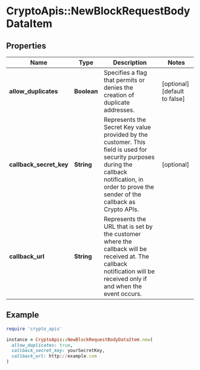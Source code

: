 # CryptoApis::NewBlockRequestBodyDataItem

## Properties

| Name | Type | Description | Notes |
| ---- | ---- | ----------- | ----- |
| **allow_duplicates** | **Boolean** | Specifies a flag that permits or denies the creation of duplicate addresses. | [optional][default to false] |
| **callback_secret_key** | **String** | Represents the Secret Key value provided by the customer. This field is used for security purposes during the callback notification, in order to prove the sender of the callback as Crypto APIs. | [optional] |
| **callback_url** | **String** | Represents the URL that is set by the customer where the callback will be received at. The callback notification will be received only if and when the event occurs. |  |

## Example

```ruby
require 'crypto_apis'

instance = CryptoApis::NewBlockRequestBodyDataItem.new(
  allow_duplicates: true,
  callback_secret_key: yourSecretKey,
  callback_url: http://example.com
)
```

